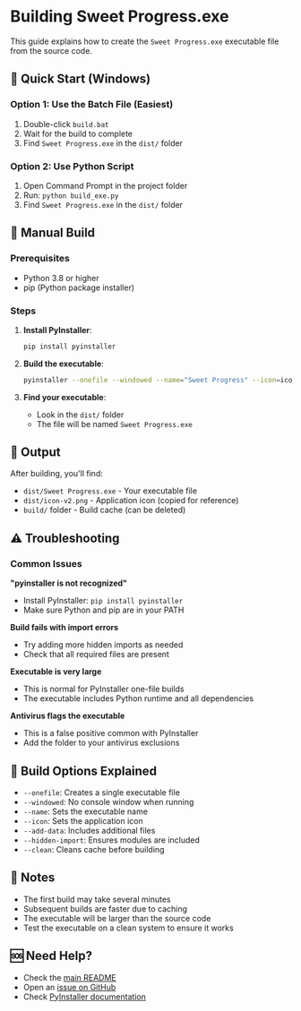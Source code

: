 # Building Sweet Progress.exe

This guide explains how to create the `Sweet Progress.exe` executable file from the source code.

## 🚀 Quick Start (Windows)

### Option 1: Use the Batch File (Easiest)
1. Double-click `build.bat`
2. Wait for the build to complete
3. Find `Sweet Progress.exe` in the `dist/` folder

### Option 2: Use Python Script
1. Open Command Prompt in the project folder
2. Run: `python build_exe.py`
3. Find `Sweet Progress.exe` in the `dist/` folder

## 🔧 Manual Build

### Prerequisites
- Python 3.8 or higher
- pip (Python package installer)

### Steps
1. **Install PyInstaller**:
   ```bash
   pip install pyinstaller
   ```

2. **Build the executable**:
   ```bash
   pyinstaller --onefile --windowed --name="Sweet Progress" --icon=icon-v2.png --add-data="icon-v2.png;." --hidden-import=tkinter --hidden-import=tkinter.ttk --hidden-import=tkinter.filedialog --hidden-import=tkinter.messagebox --clean program.py
   ```

3. **Find your executable**:
   - Look in the `dist/` folder
   - The file will be named `Sweet Progress.exe`

## 📁 Output

After building, you'll find:
- `dist/Sweet Progress.exe` - Your executable file
- `dist/icon-v2.png` - Application icon (copied for reference)
- `build/` folder - Build cache (can be deleted)

## ⚠️ Troubleshooting

### Common Issues

**"pyinstaller is not recognized"**
- Install PyInstaller: `pip install pyinstaller`
- Make sure Python and pip are in your PATH

**Build fails with import errors**
- Try adding more hidden imports as needed
- Check that all required files are present

**Executable is very large**
- This is normal for PyInstaller one-file builds
- The executable includes Python runtime and all dependencies

**Antivirus flags the executable**
- This is a false positive common with PyInstaller
- Add the folder to your antivirus exclusions

## 🎯 Build Options Explained

- `--onefile`: Creates a single executable file
- `--windowed`: No console window when running
- `--name`: Sets the executable name
- `--icon`: Sets the application icon
- `--add-data`: Includes additional files
- `--hidden-import`: Ensures modules are included
- `--clean`: Cleans cache before building

## 📝 Notes

- The first build may take several minutes
- Subsequent builds are faster due to caching
- The executable will be larger than the source code
- Test the executable on a clean system to ensure it works

## 🆘 Need Help?

- Check the [main README](README.md)
- Open an [issue on GitHub](https://github.com/Smothyze/sweet-progress/issues)
- Check [PyInstaller documentation](https://pyinstaller.org/)
